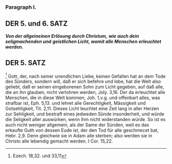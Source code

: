 <!-- Seite 158 --> 

### Paragraph I. ###

<!-- Seite 162 -->

DER 5. und 6. SATZ
------------------

***Von der allgeineinen Erlösung durch Christum,***
***wie auch dein seligmachenden und***
***geistlichen Licht, womit alle Menschen***
***erleuchtet werden.***


DER 5. SATZ
-----------

[^k5f1] Gott, der, nach seiner unendlichen Liebe, keinen Gefallen
hat an dem Tode des Sünders, sondern will,
daß er sich befehre und lebe, hat die Welt also geliebt,
daß er seinen eingeborenen Sohn zum Licht
gegeben, auf daß alle, die an ihn glauben, nicht verlohren
werden, Joly. 3,16. Der da erleuchtet alle
Menschen, die in diese Welt kommen, Joh. 1,v.g.
und offenbart alles, was strafbar ist, Eph. 5,13.
und lehret alle Gerechtigkeit, Mässigkeit und Gotsehligkeit,
Tit. 2,11. Dieses Licht leuchtet eine Zeit
lang in aller Herzen zur Sehligkeit, und bestraft eines 
jedweden Sünde insonderheit, und würde die
Seligkeit aller auswürken, wenn ihm nicht widerstanden
würde. So ist es auch nicht weniger allgemein,<!-- Seite 163 -->
als der Same der Sünden, weil es das 
erkaufte Guth von dessen Eude ist, der den Tod für 
alle geschmecet bat, Hebr. 2,9. Denn gleichwie 
sie in Adam alle sterben; also werden sie in Christo 
alle lebendig gemacht werden. I Cor. 15,22. 


[^k5f1]: Ezech. 18,32. und 33,11